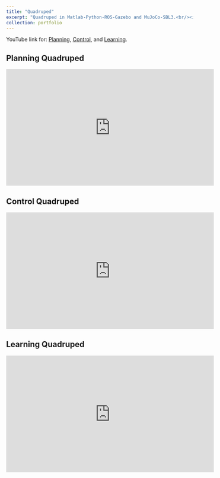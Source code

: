 ```yaml
---
title: "Quadruped"
excerpt: "Quadruped in Matlab-Python-ROS-Gazebo and MuJoCo-SBL3.<br/><img src='/images/qped_thumbnail.png'>"
collection: portfolio
---
```


 YouTube link for: [Planning](https://www.youtube.com/playlist?list=PLeSCFB3ScayliH88QdEOWEA-8GdDj-G6t), [Control](https://www.youtube.com/playlist?list=PLeSCFB3Scayl5d13Q9SgN08hZuESpzMK3), and [Learning](https://www.youtube.com/playlist?list=PLeSCFB3ScayksgDsXM790253w18kFyePm). 


## Planning Quadruped

<iframe width="560" height="315" src="https://www.youtube.com/playlist?list=PLeSCFB3ScayliH88QdEOWEA-8GdDj-G6t" frameborder="0" allow="accelerometer; autoplay; encrypted-media; gyroscope; picture-in-picture" allowfullscreen></iframe>

## Control Quadruped

<iframe width="560" height="315" src="https://www.youtube.com/playlist?list=PLeSCFB3Scayl5d13Q9SgN08hZuESpzMK3" frameborder="0" allow="accelerometer; autoplay; encrypted-media; gyroscope; picture-in-picture" allowfullscreen></iframe>

## Learning Quadruped

<iframe width="560" height="315" src="https://www.youtube.com/playlist?list=PLeSCFB3ScayksgDsXM790253w18kFyePm" frameborder="0" allow="accelerometer; autoplay; encrypted-media; gyroscope; picture-in-picture" allowfullscreen></iframe>